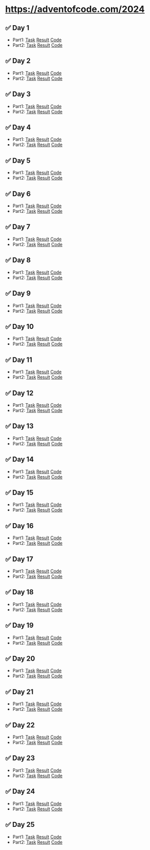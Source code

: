 # https://adventofcode.com/2024

## ✅ Day 1

- Part1: [Task](https://neochief.github.io/AdventOfCode2024/01/part1.txt) [Result](https://neochief.github.io/AdventOfCode2024/01/part1.html) [Code](https://github.com/neochief/advent2024/blob/main/01/part1.js)
- Part2: [Task](https://neochief.github.io/AdventOfCode2024/01/part2.txt) [Result](https://neochief.github.io/AdventOfCode2024/01/part2.html) [Code](https://github.com/neochief/advent2024/blob/main/01/part2.js)

## ✅ Day 2

- Part1: [Task](https://neochief.github.io/AdventOfCode2024/02/part1.txt) [Result](https://neochief.github.io/AdventOfCode2024/02/part1.html) [Code](https://github.com/neochief/advent2024/blob/main/02/part1.js)
- Part2: [Task](https://neochief.github.io/AdventOfCode2024/02/part2.txt) [Result](https://neochief.github.io/AdventOfCode2024/02/part2.html) [Code](https://github.com/neochief/advent2024/blob/main/02/part2.js)

## ✅ Day 3

- Part1: [Task](https://neochief.github.io/AdventOfCode2024/03/part1.txt) [Result](https://neochief.github.io/AdventOfCode2024/03/part1.html) [Code](https://github.com/neochief/advent2024/blob/main/03/part1.js)
- Part2: [Task](https://neochief.github.io/AdventOfCode2024/03/part2.txt) [Result](https://neochief.github.io/AdventOfCode2024/03/part2.html) [Code](https://github.com/neochief/advent2024/blob/main/03/part2.js)

## ✅ Day 4

- Part1: [Task](https://neochief.github.io/AdventOfCode2024/04/part1.txt) [Result](https://neochief.github.io/AdventOfCode2024/04/part1.html) [Code](https://github.com/neochief/advent2024/blob/main/04/part1.js)
- Part2: [Task](https://neochief.github.io/AdventOfCode2024/04/part2.txt) [Result](https://neochief.github.io/AdventOfCode2024/04/part2.html) [Code](https://github.com/neochief/advent2024/blob/main/04/part2.js)

## ✅ Day 5

- Part1: [Task](https://neochief.github.io/AdventOfCode2024/05/part1.txt) [Result](https://neochief.github.io/AdventOfCode2024/05/part1.html) [Code](https://github.com/neochief/advent2024/blob/main/05/part1.js)
- Part2: [Task](https://neochief.github.io/AdventOfCode2024/05/part2.txt) [Result](https://neochief.github.io/AdventOfCode2024/05/part2.html) [Code](https://github.com/neochief/advent2024/blob/main/05/part2.js)

## ✅ Day 6

- Part1: [Task](https://neochief.github.io/AdventOfCode2024/06/part1.txt) [Result](https://neochief.github.io/AdventOfCode2024/06/part1.html) [Code](https://github.com/neochief/advent2024/blob/main/06/part1.js)
- Part2: [Task](https://neochief.github.io/AdventOfCode2024/06/part2.txt) [Result](https://neochief.github.io/AdventOfCode2024/06/part2.html) [Code](https://github.com/neochief/advent2024/blob/main/06/part2.js)

## ✅ Day 7

- Part1: [Task](https://neochief.github.io/AdventOfCode2024/07/part1.txt) [Result](https://neochief.github.io/AdventOfCode2024/07/part1.html) [Code](https://github.com/neochief/advent2024/blob/main/07/part1.js)
- Part2: [Task](https://neochief.github.io/AdventOfCode2024/07/part2.txt) [Result](https://neochief.github.io/AdventOfCode2024/07/part2.html) [Code](https://github.com/neochief/advent2024/blob/main/07/part2.js)

## ✅ Day 8

- Part1: [Task](https://neochief.github.io/AdventOfCode2024/08/part1.txt) [Result](https://neochief.github.io/AdventOfCode2024/08/part1.html) [Code](https://github.com/neochief/advent2024/blob/main/08/part1.js)
- Part2: [Task](https://neochief.github.io/AdventOfCode2024/08/part2.txt) [Result](https://neochief.github.io/AdventOfCode2024/08/part2.html) [Code](https://github.com/neochief/advent2024/blob/main/08/part2.js)

## ✅ Day 9

- Part1: [Task](https://neochief.github.io/AdventOfCode2024/09/part1.txt) [Result](https://neochief.github.io/AdventOfCode2024/09/part1.html) [Code](https://github.com/neochief/advent2024/blob/main/09/part1.js)
- Part2: [Task](https://neochief.github.io/AdventOfCode2024/09/part2.txt) [Result](https://neochief.github.io/AdventOfCode2024/09/part2.html) [Code](https://github.com/neochief/advent2024/blob/main/09/part2.js)

## ✅ Day 10

- Part1: [Task](https://neochief.github.io/AdventOfCode2024/10/part1.txt) [Result](https://neochief.github.io/AdventOfCode2024/10/part1.html) [Code](https://github.com/neochief/advent2024/blob/main/10/part1.js)
- Part2: [Task](https://neochief.github.io/AdventOfCode2024/10/part2.txt) [Result](https://neochief.github.io/AdventOfCode2024/10/part2.html) [Code](https://github.com/neochief/advent2024/blob/main/10/part2.js)

## ✅ Day 11

- Part1: [Task](https://neochief.github.io/AdventOfCode2024/11/part1.txt) [Result](https://neochief.github.io/AdventOfCode2024/11/part1.html) [Code](https://github.com/neochief/advent2024/blob/main/11/part1.js)
- Part2: [Task](https://neochief.github.io/AdventOfCode2024/11/part2.txt) [Result](https://neochief.github.io/AdventOfCode2024/11/part2.html) [Code](https://github.com/neochief/advent2024/blob/main/11/part2.js)

## ✅ Day 12

- Part1: [Task](https://neochief.github.io/AdventOfCode2024/12/part1.txt) [Result](https://neochief.github.io/AdventOfCode2024/12/part1.html) [Code](https://github.com/neochief/advent2024/blob/main/12/part1.js)
- Part2: [Task](https://neochief.github.io/AdventOfCode2024/12/part2.txt) [Result](https://neochief.github.io/AdventOfCode2024/12/part2.html) [Code](https://github.com/neochief/advent2024/blob/main/12/part2.js)

## ✅ Day 13

- Part1: [Task](https://neochief.github.io/AdventOfCode2024/13/part1.txt) [Result](https://neochief.github.io/AdventOfCode2024/13/part1.html) [Code](https://github.com/neochief/advent2024/blob/main/13/part1.js)
- Part2: [Task](https://neochief.github.io/AdventOfCode2024/13/part2.txt) [Result](https://neochief.github.io/AdventOfCode2024/13/part2.html) [Code](https://github.com/neochief/advent2024/blob/main/13/part2.js)

## ✅ Day 14

- Part1: [Task](https://neochief.github.io/AdventOfCode2024/14/part1.txt) [Result](https://neochief.github.io/AdventOfCode2024/14/part1.html) [Code](https://github.com/neochief/advent2024/blob/main/14/part1.js)
- Part2: [Task](https://neochief.github.io/AdventOfCode2024/14/part2.txt) [Result](https://neochief.github.io/AdventOfCode2024/14/part2.html) [Code](https://github.com/neochief/advent2024/blob/main/14/part2.js)

## ✅ Day 15

- Part1: [Task](https://neochief.github.io/AdventOfCode2024/15/part1.txt) [Result](https://neochief.github.io/AdventOfCode2024/15/part1.html) [Code](https://github.com/neochief/advent2024/blob/main/15/part1.js)
- Part2: [Task](https://neochief.github.io/AdventOfCode2024/15/part2.txt) [Result](https://neochief.github.io/AdventOfCode2024/15/part2.html) [Code](https://github.com/neochief/advent2024/blob/main/15/part2.js)

## ✅ Day 16

- Part1: [Task](https://neochief.github.io/AdventOfCode2024/16/part1.txt) [Result](https://neochief.github.io/AdventOfCode2024/16/part1.html) [Code](https://github.com/neochief/advent2024/blob/main/16/part1.js)
- Part2: [Task](https://neochief.github.io/AdventOfCode2024/16/part2.txt) [Result](https://neochief.github.io/AdventOfCode2024/16/part2.html) [Code](https://github.com/neochief/advent2024/blob/main/16/part2.js)

## ✅ Day 17

- Part1: [Task](https://neochief.github.io/AdventOfCode2024/17/part1.txt) [Result](https://neochief.github.io/AdventOfCode2024/17/part1.html) [Code](https://github.com/neochief/advent2024/blob/main/17/part1.js)
- Part2: [Task](https://neochief.github.io/AdventOfCode2024/17/part2.txt) [Result](https://neochief.github.io/AdventOfCode2024/17/part2.html) [Code](https://github.com/neochief/advent2024/blob/main/17/part2.js)

## ✅ Day 18

- Part1: [Task](https://neochief.github.io/AdventOfCode2024/18/part1.txt) [Result](https://neochief.github.io/AdventOfCode2024/18/part1.html) [Code](https://github.com/neochief/advent2024/blob/main/18/part1.js)
- Part2: [Task](https://neochief.github.io/AdventOfCode2024/18/part2.txt) [Result](https://neochief.github.io/AdventOfCode2024/18/part2.html) [Code](https://github.com/neochief/advent2024/blob/main/18/part2.js)

## ✅ Day 19

- Part1: [Task](https://neochief.github.io/AdventOfCode2024/19/part1.txt) [Result](https://neochief.github.io/AdventOfCode2024/19/part1.html) [Code](https://github.com/neochief/advent2024/blob/main/19/part1.js)
- Part2: [Task](https://neochief.github.io/AdventOfCode2024/19/part2.txt) [Result](https://neochief.github.io/AdventOfCode2024/19/part2.html) [Code](https://github.com/neochief/advent2024/blob/main/19/part2.js)

## ✅ Day 20

- Part1: [Task](https://neochief.github.io/AdventOfCode2024/20/part1.txt) [Result](https://neochief.github.io/AdventOfCode2024/20/part1.html) [Code](https://github.com/neochief/advent2024/blob/main/20/part1.js)
- Part2: [Task](https://neochief.github.io/AdventOfCode2024/20/part2.txt) [Result](https://neochief.github.io/AdventOfCode2024/20/part2.html) [Code](https://github.com/neochief/advent2024/blob/main/20/part2.js)

## ✅ Day 21

- Part1: [Task](https://neochief.github.io/AdventOfCode2024/21/part1.txt) [Result](https://neochief.github.io/AdventOfCode2024/21/part1.html) [Code](https://github.com/neochief/advent2024/blob/main/21/part1.js)
- Part2: [Task](https://neochief.github.io/AdventOfCode2024/21/part2.txt) [Result](https://neochief.github.io/AdventOfCode2024/21/part2.html) [Code](https://github.com/neochief/advent2024/blob/main/21/part2.js)

## ✅ Day 22

- Part1: [Task](https://neochief.github.io/AdventOfCode2024/22/part1.txt) [Result](https://neochief.github.io/AdventOfCode2024/22/part1.html) [Code](https://github.com/neochief/advent2024/blob/main/22/part1.js)
- Part2: [Task](https://neochief.github.io/AdventOfCode2024/22/part2.txt) [Result](https://neochief.github.io/AdventOfCode2024/22/part2.html) [Code](https://github.com/neochief/advent2024/blob/main/22/part2.js)

## ✅ Day 23

- Part1: [Task](https://neochief.github.io/AdventOfCode2024/23/part1.txt) [Result](https://neochief.github.io/AdventOfCode2024/23/part1.html) [Code](https://github.com/neochief/advent2024/blob/main/23/part1.js)
- Part2: [Task](https://neochief.github.io/AdventOfCode2024/23/part2.txt) [Result](https://neochief.github.io/AdventOfCode2024/23/part2.html) [Code](https://github.com/neochief/advent2024/blob/main/23/part2.js)

## ✅ Day 24

- Part1: [Task](https://neochief.github.io/AdventOfCode2024/24/part1.txt) [Result](https://neochief.github.io/AdventOfCode2024/24/part1.html) [Code](https://github.com/neochief/advent2024/blob/main/24/part1.js)
- Part2: [Task](https://neochief.github.io/AdventOfCode2024/24/part2.txt) [Result](https://neochief.github.io/AdventOfCode2024/24/part2.html) [Code](https://github.com/neochief/advent2024/blob/main/24/part2.js)

## ✅ Day 25

- Part1: [Task](https://neochief.github.io/AdventOfCode2024/25/part1.txt) [Result](https://neochief.github.io/AdventOfCode2024/25/part1.html) [Code](https://github.com/neochief/advent2024/blob/main/25/part1.js)
- Part2: [Task](https://neochief.github.io/AdventOfCode2024/25/part2.txt) [Result](https://neochief.github.io/AdventOfCode2024/25/part2.html) [Code](https://github.com/neochief/advent2024/blob/main/25/part2.js)
